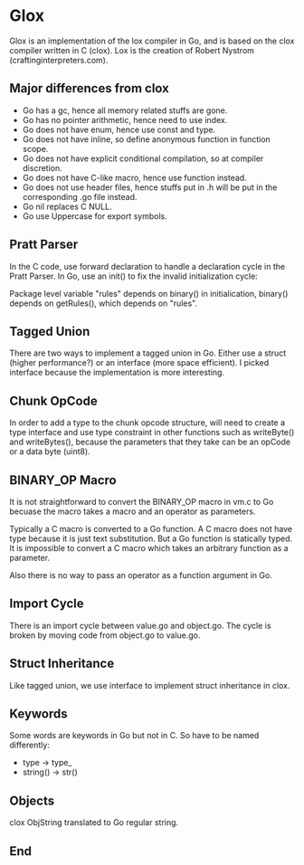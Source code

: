 # Glox

Glox is an implementation of the lox compiler in Go, and is based on the clox compiler written in C (clox).  Lox is the creation of Robert Nystrom (craftinginterpreters.com).

## Major differences from clox
  - Go has a gc, hence all memory related stuffs are gone.
  - Go has no pointer arithmetic, hence need to use index.
  - Go does not have enum, hence use const and type.
  - Go does not have inline, so define anonymous function in function scope.
  - Go does not have explicit conditional compilation, so at compiler discretion.
  - Go does not have C-like macro, hence use function instead.
  - Go does not use header files, hence stuffs put in .h will be put in the corresponding .go file instead.
  - Go nil replaces C NULL.
  - Go use Uppercase for export symbols.

## Pratt Parser

In the C code, use forward declaration to handle a declaration cycle in the Pratt Parser.  In Go, use an init() to fix the invalid initialization cycle:

Package level variable "rules" depends on binary() in initialication, binary() depends on getRules(), which depends on "rules".

## Tagged Union

There are two ways to implement a tagged union in Go.  Either use a struct (higher performance?) or an interface (more space efficient).  I picked interface because the implementation is more interesting.

## Chunk OpCode

In order to add a type to the chunk opcode structure, will need to create a type interface and use type constraint in other functions such as writeByte() and writeBytes(), because the parameters that they take can be an opCode or a data byte (uint8).

## BINARY_OP Macro

It is not straightforward to convert the BINARY_OP macro in vm.c to Go becuase the macro takes a macro and an operator as parameters.  

Typically a C macro is converted to a Go function.  A C macro does not have type because it is just text substitution.  But a Go function is statically typed.  It is impossible to convert a C macro which takes an arbitrary function as a parameter.

Also there is no way to pass an operator as a function argument in Go.

## Import Cycle

There is an import cycle between value.go and object.go.  The cycle is broken by moving code from object.go to value.go.

## Struct Inheritance

Like tagged union, we use interface to implement struct inheritance in clox.

## Keywords

Some words are keywords in Go but not in C.  So have to be named differently:

  - type -> type_
  - string() -> str()

## Objects

clox ObjString translated to Go regular string.

## End
